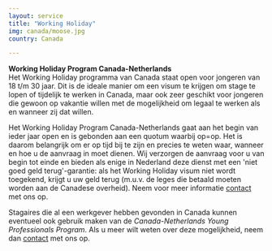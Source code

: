 ```yaml
---
layout: service
title: "Working Holiday"
img: canada/moose.jpg
country: Canada

---
```

<strong>Working Holiday Program Canada-Netherlands</strong><br/>
Het Working Holiday programma van Canada staat open voor jongeren van 18 t/m 30 jaar. Dit is de ideale manier om een visum te krijgen om stage te lopen of tijdelijk te werken in Canada, maar ook zeer geschikt voor jongeren die gewoon op vakantie willen met de mogelijkheid om legaal te werken als en wanneer zij dat willen.

Het Working Holiday Program Canada-Netherlands gaat aan het begin van ieder jaar open en is gebonden aan een quotum waarbij op=op. Het is daarom belangrijk om er op tijd bij te zijn en precies te weten waar, wanneer en hoe u de aanvraag in moet dienen. Wij verzorgen de aanvraag voor u van begin tot einde en bieden als enige in Nederland deze dienst met een 'niet goed geld terug'-garantie: als het Working Holiday visum niet wordt toegekend, krijgt u uw geld terug (m.u.v. de leges die betaald moeten worden aan de Canadese overheid). Neem voor meer informatie <a href="{{ site.baseurl }}/contact">contact</a> met ons op.

Stagaires die al een werkgever hebben gevonden in Canada kunnen eventueel ook gebruik maken van de <i>Canada-Netherlands Young Professionals Program</i>. Als u meer wilt weten over deze mogelijkheid, neem dan <a href="{{ site.baseurl }}/contact">contact</a> met ons op.
